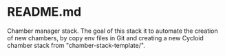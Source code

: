 # README.md

Chamber manager stack. The goal of this stack it to automate the creation of new chambers, by copy env files in Git and creating a new Cycloid chamber stack from "chamber-stack-template/".
